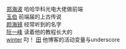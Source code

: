 [郑海波](http://leeluolee.github.io/resume/) 哈哈华科光电大佬做前端  
[玉伯](https://github.com/lifesinger/blog/issues)  前端届的上古传说  
[颜海镜](http://caibaojian.com/yanhaijing) 经常听到的名字   
[阮一峰](https://github.com/ruanyf) 读着他的教程长大的   
[winter](http://caibaojian.com/wintercn)  叼！
[田](https://github.com/WilberTian) 他博客的活动变量与underscore




